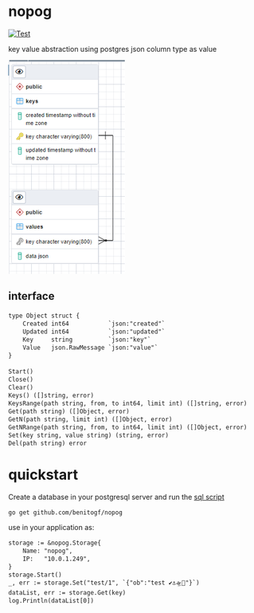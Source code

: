 # nopog

[![Test](https://github.com/benitogf/nopog/actions/workflows/tests.yml/badge.svg?branch=master)](https://github.com/benitogf/nopog/actions/workflows/tests.yml)

key value abstraction using postgres json column type as value

![Alt text](erd.PNG?raw=true "ERD")

## interface

```
type Object struct {
	Created int64           `json:"created"`
	Updated int64           `json:"updated"`
	Key     string          `json:"key"`
	Value   json.RawMessage `json:"value"`
}

Start()
Close()
Clear()
Keys() ([]string, error)
KeysRange(path string, from, to int64, limit int) ([]string, error)
Get(path string) ([]Object, error)
GetN(path string, limit int) ([]Object, error)
GetNRange(path string, from, to int64, limit int) ([]Object, error)
Set(key string, value string) (string, error)
Del(path string) error
```

# quickstart

Create a database in your postgresql server and run the [sql script](nopog.sql)

```
go get github.com/benitogf/nopog
```

use in your application as:

```
storage := &nopog.Storage{
    Name: "nopog",
    IP:   "10.0.1.249",
}
storage.Start()
_, err := storage.Set("test/1", `{"ob":"test ✔⚓🛸🛴"}`)
dataList, err := storage.Get(key)
log.Println(dataList[0])
```
